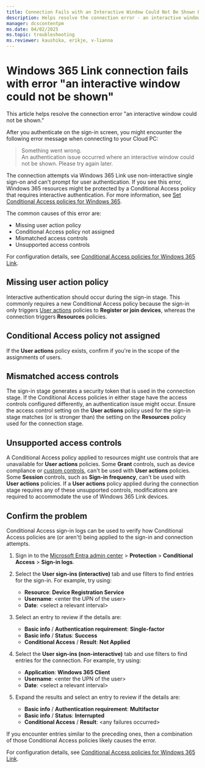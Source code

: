 ```yaml
---
title: Connection Fails with an Interactive Window Could Not Be Shown Error
description: Helps resolve the connection error - an interactive window could not be shown.
manager: dcscontentpm
ms.date: 04/02/2025
ms.topic: troubleshooting
ms.reviewer: kaushika, erikje, v-lianna
---
```

# Windows 365 Link connection fails with error "an interactive window could not be shown"

This article helps resolve the connection error "an interactive window could not be shown."

After you authenticate on the sign-in screen, you might encounter the following error message when connecting to your Cloud PC:

> Something went wrong.  
An authentication issue occurred where an interactive window could not be shown. Please try again later.

The connection attempts via Windows 365 Link use non-interactive single sign-on and can't prompt for user authentication. If you see this error, Windows 365 resources might be protected by a Conditional Access policy that requires interactive authentication. For more information, see [Set Conditional Access policies for Windows 365](/windows-365/enterprise/set-conditional-access-policies).

The common causes of this error are:

- Missing user action policy
- Conditional Access policy not assigned
- Mismatched access controls
- Unsupported access controls

For configuration details, see [Conditional Access policies for Windows 365 Link](/windows-365/link/conditional-access-policies).

## Missing user action policy

Interactive authentication should occur during the sign-in stage. This commonly requires a new Conditional Access policy because the sign-in only triggers [User actions](/entra/identity/conditional-access/concept-conditional-access-cloud-apps#user-actions) policies to **Register or join devices**, whereas the connection triggers **Resources** policies.

## Conditional Access policy not assigned

If the **User actions** policy exists, confirm if you're in the scope of the assignments of users.

## Mismatched access controls

The sign-in stage generates a security token that is used in the connection stage. If the Conditional Access policies in either stage have the access controls configured differently, an authentication issue might occur. Ensure the access control setting on the **User actions** policy used for the sign-in stage matches (or is stronger than) the setting on the **Resources** policy used for the connection stage.

## Unsupported access controls

A Conditional Access policy applied to resources might use controls that are unavailable for **User actions** policies. Some **Grant** controls, such as device compliance or [custom controls](/entra/identity/conditional-access/controls), can't be used with **User actions** policies. Some **Session** controls, such as **Sign-in frequency**, can't be used with **User actions** policies. If a **User actions** policy applied during the connection stage requires any of these unsupported controls, modifications are required to accommodate the use of Windows 365 Link devices.

## Confirm the problem

Conditional Access sign-in logs can be used to verify how Conditional Access policies are (or aren't) being applied to the sign-in and connection attempts.

1. Sign in to the [Microsoft Entra admin center](https://entra.microsoft.com/) > **Protection** > **Conditional Access** > **Sign-in logs**.
2. Select the **User sign-ins (interactive)** tab and use filters to find entries for the sign-in. For example, try using:

    - **Resource**: **Device Registration Service**
    - **Username**: \<enter the UPN of the user>
    - **Date**: \<select a relevant interval>

3. Select an entry to review if the details are:

    - **Basic info** / **Authentication requirement**: **Single-factor**
    - **Basic info** / **Status**: **Success**
    - **Conditional Access** / **Result**: **Not Applied**

4. Select the **User sign-ins (non-interactive)** tab and use filters to find entries for the connection. For example, try using:

    - **Application**: **Windows 365 Client**
    - **Username**: \<enter the UPN of the user>
    - **Date**: \<select a relevant interval>

5. Expand the results and select an entry to review if the details are:

    - **Basic info** / **Authentication requirement**: **Multifactor**
    - **Basic info** / **Status**: **Interrupted**
    - **Conditional Access** / **Result**: \<any failures occurred>

If you encounter entries similar to the preceding ones, then a combination of those Conditional Access policies likely causes the error.

For configuration details, see [Conditional Access policies for Windows 365 Link](/windows-365/link/conditional-access-policies).
